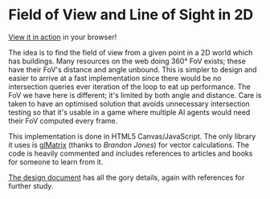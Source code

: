 # Field of View and Line of Sight in 2D

[View it in action][1] in your browser!

The idea is to find the field of view from a given point in a 2D world which has buildings.  Many resources on the web doing 360&#176; FoV exists; these have their FoV's distance and angle unbound.  This is simpler to design and easier to arrive at a fast implementation since there would be no intersection queries ever iteration of the loop to eat up performance.  The FoV we have here is different; it's limited by both angle and distance.  Care is taken to have an optimised solution that avoids unnecessary intersection testing so that it's usable in a game where multiple AI agents would need their FoV computed every frame.

This implementation is done in HTML5 Canvas/JavaScript. The only library it uses is [glMatrix][3] (thanks to *Brandon Jones*) for vector calculations.  The code is heavily commented and includes references to articles and books for someone to learn from it.

[The design document][2] has all the gory details, again with references for further study.

[1]: http://legends2k.github.io/2d-fov
[2]: http://legends2k.github.io/2d-fov/design.html
[3]: http://github.com/toji/gl-matrix
